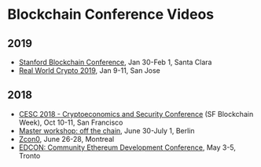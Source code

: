 
# Blockchain Conference Videos

## 2019

* [Stanford Blockchain Conference](sbc-2019.md), Jan 30-Feb 1, Santa Clara
* [Real World Crypto 2019](rwc-2019.md), Jan 9-11, San Jose

## 2018

* [CESC 2018 - Cryptoeconomics and Security Conference](cesc-2018.md) (SF Blockchain Week), Oct 10-11, San Francisco
* [Master workshop: off the chain](master-workshop-off-the-chain.md), June 30-July 1, Berlin
* [Zcon0](zcon0-2018.md), June 26-28, Montreal
* [EDCON: Community Ethereum Development Conference](edcon-2018.md), May 3-5, Tronto

